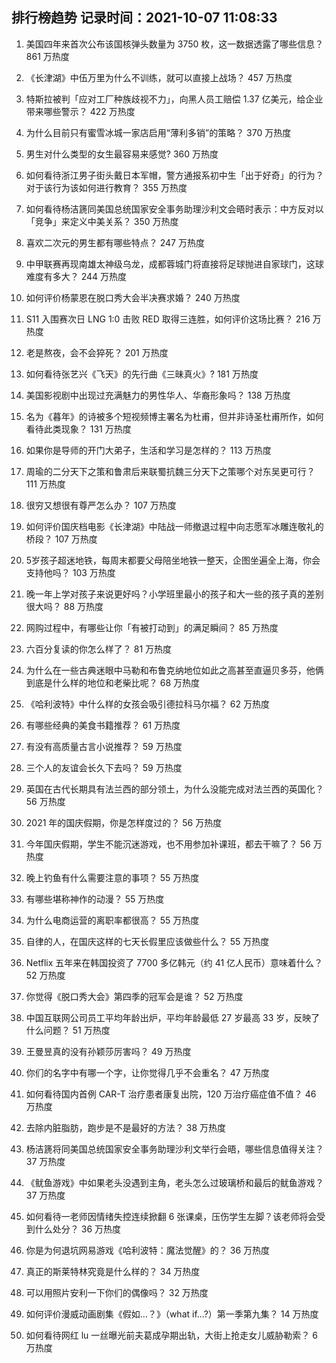 
## 排行榜趋势 记录时间：2021-10-07 11:08:33
  
  1. 美国四年来首次公布该国核弹头数量为 3750 枚，这一数据透露了哪些信息？ 861 万热度
    
  2. 《长津湖》中伍万里为什么不训练，就可以直接上战场？ 457 万热度
    
  3. 特斯拉被判「应对工厂种族歧视不力」，向黑人员工赔偿 1.37 亿美元，给企业带来哪些警示？ 422 万热度
    
  4. 为什么目前只有蜜雪冰城一家店启用“薄利多销”的策略？ 370 万热度
    
  5. 男生对什么类型的女生最容易来感觉? 360 万热度
    
  6. 如何看待浙江男子街头戴日本军帽，警方通报系初中生「出于好奇」的行为？对于该行为该如何进行教育？ 355 万热度
    
  7. 如何看待杨洁篪同美国总统国家安全事务助理沙利文会晤时表示：中方反对以「竞争」来定义中美关系？ 350 万热度
    
  8. 喜欢二次元的男生都有哪些特点？ 247 万热度
    
  9. 中甲联赛再现南雄太神级乌龙，成都蓉城门将直接将足球抛进自家球门，这球难度有多大？ 244 万热度
    
  10. 如何评价杨蒙恩在脱口秀大会半决赛求婚？ 240 万热度
    
  11. S11 入围赛次日 LNG 1:0 击败 RED 取得三连胜，如何评价这场比赛？ 216 万热度
    
  12. 老是熬夜，会不会猝死？ 201 万热度
    
  13. 如何看待张艺兴《飞天》的先行曲《三昧真火》? 181 万热度
    
  14. 美国影视剧中出现过充满魅力的男性华人、华裔形象吗？ 138 万热度
    
  15. 名为《暮年》的诗被多个短视频博主署名为杜甫，但并非诗圣杜甫所作，如何看待此类现象？ 131 万热度
    
  16. 如果你是导师的开门大弟子，生活和学习是怎样的？ 113 万热度
    
  17. 周瑜的二分天下之策和鲁肃后来联蜀抗魏三分天下之策哪个对东吴更可行？ 111 万热度
    
  18. 很穷又想很有尊严怎么办？ 107 万热度
    
  19. 如何评价国庆档电影《长津湖》中陆战一师撤退过程中向志愿军冰雕连敬礼的桥段？ 107 万热度
    
  20. 5岁孩子超迷地铁，每周末都要父母陪坐地铁一整天，企图坐遍全上海，你会支持他吗？ 103 万热度
    
  21. 晚一年上学对孩子来说更好吗？小学班里最小的孩子和大一些的孩子真的差别很大吗？ 88 万热度
    
  22. 网购过程中，有哪些让你「有被打动到」的满足瞬间？ 85 万热度
    
  23. 六百分复读的你怎么样了？ 81 万热度
    
  24. 为什么在一些古典迷眼中马勒和布鲁克纳地位如此之高甚至直逼贝多芬，他俩到底是什么样的地位和老柴比呢？ 68 万热度
    
  25. 《哈利波特》中什么样的女孩会吸引德拉科马尔福？ 62 万热度
    
  26. 有哪些经典的美食书籍推荐？ 61 万热度
    
  27. 有没有高质量古言小说推荐？ 59 万热度
    
  28. 三个人的友谊会长久下去吗？ 59 万热度
    
  29. 英国在古代长期具有法兰西的部分领土，为什么没能完成对法兰西的英国化？ 56 万热度
    
  30. 2021 年的国庆假期，你是怎样度过的？ 56 万热度
    
  31. 今年国庆假期，学生不能沉迷游戏，也不用参加补课班，都去干嘛了？ 56 万热度
    
  32. 晚上钓鱼有什么需要注意的事项？ 55 万热度
    
  33. 有哪些堪称神作的动漫？ 55 万热度
    
  34. 为什么电商运营的离职率都很高？ 55 万热度
    
  35. 自律的人，在国庆这样的七天长假里应该做些什么？ 55 万热度
    
  36. Netflix 五年来在韩国投资了 7700 多亿韩元（约 41 亿人民币）意味着什么？ 52 万热度
    
  37. 你觉得《脱口秀大会》第四季的冠军会是谁？ 52 万热度
    
  38. 中国互联网公司员工平均年龄出炉，平均年龄最低 27 岁最高 33 岁，反映了什么问题？ 51 万热度
    
  39. 王曼昱真的没有孙颖莎厉害吗？ 49 万热度
    
  40. 你们的名字中有哪一个字，让你觉得几乎不会重名？ 47 万热度
    
  41. 如何看待国内首例 CAR-T 治疗患者康复出院，120 万治疗癌症值不值？ 46 万热度
    
  42. 去除内脏脂肪，跑步是不是最好的方法？ 38 万热度
    
  43. 杨洁篪将同美国总统国家安全事务助理沙利文举行会晤，哪些信息值得关注？ 37 万热度
    
  44. 《鱿鱼游戏》中如果老头没遇到主角，老头怎么过玻璃桥和最后的鱿鱼游戏？ 37 万热度
    
  45. 如何看待一老师因情绪失控连续掀翻 6 张课桌，压伤学生左脚？该老师将会受到什么处分？ 36 万热度
    
  46. 你是为何退坑网易游戏《哈利波特：魔法觉醒》的？ 36 万热度
    
  47. 真正的斯莱特林究竟是什么样的？ 34 万热度
    
  48. 可以用照片安利一下你们的偶像吗？ 32 万热度
    
  49. 如何评价漫威动画剧集《假如…？》（what if...?）第一季第九集？ 14 万热度
    
  50. 如何看待网红 lu 一丝曝光前夫葛成孕期出轨，大街上抢走女儿威胁勒索？ 6 万热度
    